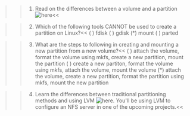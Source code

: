 >>1. Read on the differences between a volume and a partition ![here](https://www.alphr.com/volume-vs-partition/)<<

>>2. Which of the following tools CANNOT be used to create a partition on Linux?<<
( ) fdisk
( ) gdisk
(*) mount
( ) parted

>>3. What are the steps to following in creating and mounting a new partition from a new volume?<<
( ) attach the volume, format the volume using mkfs, create a new partition, mount the partition
( ) create a new partiton, format the volume using mkfs, attach the volume, mount the volume
(*) attach the volume, create a new partition, format the partition using mkfs, mount the new partition

>>4. Learn the differences between traditional partitioning methods and using LVM ![here](https://www.redhat.com/sysadmin/lvm-vs-partitioning). You'll be using LVM to configure an NFS server in one of the upcoming projects.<<

